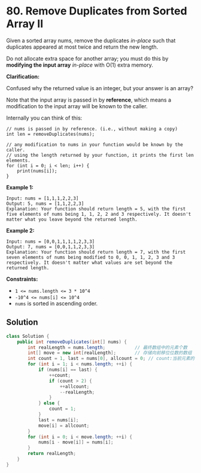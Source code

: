 # 80. Remove Duplicates from Sorted Array II

Given a sorted array nums, remove the duplicates *in-place* such that duplicates appeared at most twice and return the new length.

Do not allocate extra space for another array; you must do this by **modifying the input array** *in-place* with O(1) extra memory.

**Clarification:**

Confused why the returned value is an integer, but your answer is an array?

Note that the input array is passed in by **reference**, which means a modification to the input array will be known to the caller.

Internally you can think of this:
```text
// nums is passed in by reference. (i.e., without making a copy)
int len = removeDuplicates(nums);

// any modification to nums in your function would be known by the caller.
// using the length returned by your function, it prints the first len elements.
for (int i = 0; i < len; i++) {
    print(nums[i]);
}
```
**Example 1:**

```text
Input: nums = [1,1,1,2,2,3]
Output: 5, nums = [1,1,2,2,3]
Explanation: Your function should return length = 5, with the first five elements of nums being 1, 1, 2, 2 and 3 respectively. It doesn't matter what you leave beyond the returned length.
```
**Example 2:**

```text
Input: nums = [0,0,1,1,1,1,2,3,3]
Output: 7, nums = [0,0,1,1,2,3,3]
Explanation: Your function should return length = 7, with the first seven elements of nums being modified to 0, 0, 1, 1, 2, 3 and 3 respectively. It doesn't matter what values are set beyond the returned length.
```


**Constraints:**

* `1 <= nums.length <= 3 * 10^4`
* `-10^4 <= nums[i] <= 10^4`
* `nums` is sorted in ascending order.

## Solution

```java
class Solution {
    public int removeDuplicates(int[] nums) {
        int realLength = nums.length;			// 最终数组中的元素个数
        int[] move = new int[realLength];		// 存储向前移位位数的数组
        int count = 1, last = nums[0], allcount = 0; // count:当前元素的重复个数，last:上一个元素，allcount:大于两个的重复元素的个数
        for (int i = 1; i < nums.length; ++i) {
            if (nums[i] == last) {
                ++count;
                if (count > 2) {
                    ++allcount;
                    --realLength;
                }
            } else {
                count = 1;
            }
            last = nums[i];
            move[i] = allcount;
        }
        for (int i = 0; i < move.length; ++i) {
            nums[i - move[i]] = nums[i];
        }
        return realLength;
    }
}
```

